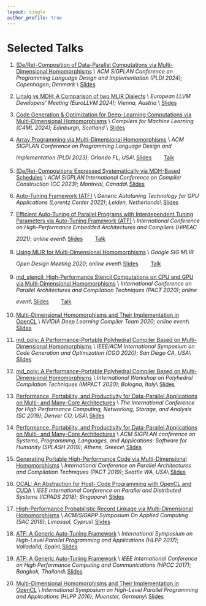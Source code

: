 ```yaml
---
layout: single
author_profile: true
---
```


# Selected Talks

1.  [(De/Re)-Composition of Data-Parallel Computations via Multi-Dimensional Homomorphisms](https://dl.acm.org/doi/10.1145/3665643) \\
    *ACM SIGPLAN Conference on Programming Language Design and Implementation (PLDI 2024); Copenhagen, Denmark* \\
    <a href="../assets/files/slides/pldi24/slides.pdf"><i class="fas fa-file-pdf" style="color: red; font-size: 2em; padding-top: .4em"></i></a> [Slides](../assets/files/slides/pldi24/slides.pdf)

2.  [Linalg vs MDH: A Comparison of two MLIR Dialects](https://llvm.swoogo.com/2024eurollvm) \\
    *European LLVM Developers' Meeting (EuroLLVM 2024); Vienna, Austria* \\
    <a href="../assets/files/slides/eurollvm24/slides.pdf"><i class="fas fa-file-pdf" style="color: red; font-size: 2em; padding-top: .4em"></i></a> [Slides](../assets/files/slides/eurollvm24/slides.pdf)    

3.  [Code Generation & Optimization for Deep-Learning Computations via Multi-Dimensional Homomorphisms](https://www.c4ml.org) \\
    *Compilers for Machine Learning (C4ML 2024); Edinburgh, Scotland* \\
    <a href="../assets/files/slides/c4ml24/c4ml24_talk.pdf"><i class="fas fa-file-pdf" style="color: red; font-size: 2em; padding-top: .4em"></i></a> [Slides](../assets/files/slides/c4ml24/c4ml24_talk.pdf)

4.  [Array Programming via Multi-Dimensional Homomorphisms](https://pldi23.sigplan.org/home/ARRAY-2023) \\
    *ACM SIGPLAN Conference on Programming Language Design and Implementation (PLDI 2023)*; *Orlando FL, USA*\\
    <a href="../assets/files/slides/pldi23/slides.pdf"><i class="fas fa-file-pdf" style="color: red; font-size: 2em; padding-top: .4em"></i></a> [Slides](../assets/files/slides/pldi23/slides.pdf)
    <a href="https://www.youtube.com/watch?v=FAwgO86b6oo"><i class="fas fa-video" style="color: red; font-size: 2em; padding-top: .4em; padding-left: 1em"></i></a> [Talk](https://www.youtube.com/watch?v=FAwgO86b6oo)

5.  [(De/Re)-Compositions Expressed Systematically via MDH-Based Schedules](https://dl.acm.org/doi/abs/10.1145/3578360.3580269) \\
    *ACM SIGPLAN International Conference on Compiler Construction (CC 2023)*; *Montreal, Canada*\\
    <a href="../assets/files/slides/cc23/slides.pdf"><i class="fas fa-file-pdf" style="color: red; font-size: 2em; padding-top: .4em"></i></a> [Slides](../assets/files/slides/cc23/slides.pdf)

6.  [Auto-Tuning Framework (ATF)](https://www.lorentzcenter.nl/generic-autotuning-technology-for-gpu-applications.html) \\
    *Generic Autotuning Technology for GPU Applications (Lorentz Center 2022)*; *Leiden, Netherlands*\\
    <a href="../assets/files/slides/lorentz22/slides.pdf"><i class="fas fa-file-pdf" style="color: red; font-size: 2em; padding-top: .4em"></i></a> [Slides](../assets/files/slides/lorentz22/slides.pdf)

7.  [Efficient Auto-Tuning of Parallel Programs with Interdependent Tuning Parameters via Auto-Tuning Framework (ATF)](https://dl.acm.org/doi/abs/10.1145/3427093) \\
    *International Conference on High-Performance Embedded Architectures and Compilers (HiPEAC 2021)*; *online event*\\
    <a href="../assets/files/slides/hipeac21/slides.pdf"><i class="fas fa-file-pdf" style="color: red; font-size: 2em; padding-top: .4em"></i></a> [Slides](../assets/files/slides/hipeac21/slides.pdf)
    <a href="https://www.youtube.com/watch?v=PRUbf1R-lZ0"><i class="fas fa-video" style="color: red; font-size: 2em; padding-top: .4em; padding-left: 1em"></i></a> [Talk](https://www.youtube.com/watch?v=PRUbf1R-lZ0)

8.  [Using MLIR for Multi-Dimensional Homomorphisms](https://groups.google.com/a/tensorflow.org/g/mlir/c/CxFj0UKBBRw) \\
    *Google SIG MLIR Open Design Meeting 2020*; *online event*\\
    <a href="../assets/files/slides/google20/slides.pdf"><i class="fas fa-file-pdf" style="color: red; font-size: 2em; padding-top: .4em"></i></a> [Slides](../assets/files/slides/google20/slides.pdf)
    <a href="https://www.youtube.com/watch?v=RQR_9tHscMI"><i class="fas fa-video" style="color: red; font-size: 2em; padding-top: .4em; padding-left: 1em"></i></a> [Talk](https://www.youtube.com/watch?v=RQR_9tHscMI)

9.  [md_stencil: High-Performance Stencil Computations on CPU and GPU via Multi-Dimensional Homomorphisms](https://pact20.cc.gatech.edu/acm-src/) \\
    *International Conference on Parallel Architectures and Compilation Techniques (PACT 2020)*; *online event*\\
    <a href="../assets/files/slides/pact20/slides.pdf"><i class="fas fa-file-pdf" style="color: red; font-size: 2em; padding-top: .4em"></i></a> [Slides](../assets/files/slides/pact20/slides.pdf)
    <a href="https://www.youtube.com/watch?v=DGWjHudmkUc&t=4s"><i class="fas fa-video" style="color: red; font-size: 2em; padding-top: .4em; padding-left: 1em"></i></a> [Talk](https://www.youtube.com/watch?v=DGWjHudmkUc&t=4s)

1.  [Multi-Dimensional Homomorphisms and Their Implementation in OpenCL](https://developer.nvidia.com/blog/author/vgrover/) \\
    *NVIDIA Deep Learning Compiler Team 2020*; *online event*\\
    <a href="../assets/files/slides/nvidia20/slides.pdf"><i class="fas fa-file-pdf" style="color: red; font-size: 2em; padding-top: .4em"></i></a> [Slides](../assets/files/slides/nvidia20/slides.pdf)

10. [md_poly: A Performance-Portable Polyhedral Compiler Based on Multi-Dimensional Homomorphisms](https://cgo-conference.github.io/cgo2020/src/) \\
    *IEEE/ACM International Symposium on Code Generation and Optimization (CGO 2020)*; *San Diego CA, USA*\\
    <a href="../assets/files/slides/cgo20/slides.pdf"><i class="fas fa-file-pdf" style="color: red; font-size: 2em; padding-top: .4em"></i></a> [Slides](../assets/files/slides/cgo20/slides.pdf)

11. [md_poly: A Performance-Portable Polyhedral Compiler Based on Multi-Dimensional Homomorphisms](https://impact-workshop.org/impact2020/) \\
    *International Workshop on Polyhedral Compilation Techniques (IMPACT 2020)*; *Bologna, Italy*\\
    <a href="../assets/files/slides/impact20/slides.pdf"><i class="fas fa-file-pdf" style="color: red; font-size: 2em; padding-top: .4em"></i></a> [Slides](../assets/files/slides/impact20/slides.pdf)

12. [Performance, Portability, and Productivity for Data-Parallel Applications on Multi- and Many-Core Architectures](https://sc19.supercomputing.org/presentation/index-id=drs106&sess=sess264.html) \\
    *The International Conference for High Performance Computing, Networking, Storage, and Analysis (SC 2019)*; *Denver CO, USA*\\
    <a href="../assets/files/slides/sc19/slides.pdf"><i class="fas fa-file-pdf" style="color: red; font-size: 2em; padding-top: .4em"></i></a> [Slides](../assets/files/slides/sc19/slides.pdf)

13. [Performance, Portability, and Productivity for Data-Parallel Applications on Multi- and Many-Core Architectures](https://2019.splashcon.org/track/splash-2019-Doctoral-Symposium) \\
    *ACM SIGPLAN conference on Systems, Programming, Languages, and Applications: Software for Humanity (SPLASH 2019)*; *Athens, Greece*\\
    <a href="../assets/files/slides/splash19/slides.pdf"><i class="fas fa-file-pdf" style="color: red; font-size: 2em; padding-top: .4em"></i></a> [Slides](../assets/files/slides/splash19/slides.pdf)

14. [Generating Portable High-Performance Code via Multi-Dimensional Homomorphisms](https://ieeexplore.ieee.org/abstract/document/8891668) \\
    *International Conference on Parallel Architectures and Compilation Techniques (PACT 2019)*; *Seattle WA, USA*\\
    <a href="../assets/files/slides/pact19/slides.pdf"><i class="fas fa-file-pdf" style="color: red; font-size: 2em; padding-top: .4em"></i></a> [Slides](../assets/files/slides/pact19/slides.pdf)

15. [OCAL: An Abstraction for Host- Code Programming with OpenCL and CUDA](https://ieeexplore.ieee.org/abstract/document/8644541?casa_token=XYcMMQCmA1sAAAAA:OxP9FJD_Gdlzz2Xu5OhB_wwgzva7VKYhFy-Y7CrM_1Zi2l8YSTvsj5Duk3Nri34gDjrndahvLhU) \\
    *IEEE International Conference on Parallel and Distributed Systems (ICPADS 2018)*; *Singapore*\\
    <a href="../assets/files/slides/icpads18/slides.pdf"><i class="fas fa-file-pdf" style="color: red; font-size: 2em; padding-top: .4em"></i></a> [Slides](../assets/files/slides/icpads18/slides.pdf)

16. [High-Performance Probabilistic Record Linkage via Multi-Dimensional Homomorphisms](https://dl.acm.org/doi/abs/10.1145/3297280.3297330) \\
    *ACM/SIGAPP Symposium On Applied Computing (SAC 2018)*; *Limassol, Cyprus*\\
    <a href="../assets/files/slides/sac18/slides.pdf"><i class="fas fa-file-pdf" style="color: red; font-size: 2em; padding-top: .4em"></i></a> [Slides](../assets/files/slides/sac18/slides.pdf)

17. [ATF: A Generic Auto-Tuning Framework](https://hlpp2017.infor.uva.es) \\
    *International Symposium on High-Level Parallel Programming and Applications (HLPP 2017)*; *Valladolid, Spain*\\
    <a href="../assets/files/slides/hlpp17/slides.pdf"><i class="fas fa-file-pdf" style="color: red; font-size: 2em; padding-top: .4em"></i></a> [Slides](../assets/files/slides/hlpp17/slides.pdf)

18. [ATF: A Generic Auto-Tuning Framework](https://ieeexplore.ieee.org/document/8291912) \\
    *IEEE International Conference on High Performance Computing and Communications (HPCC 2017)*; *Bangkok, Thailand*\\
    <a href="../assets/files/slides/hpcc17/slides.pdf"><i class="fas fa-file-pdf" style="color: red; font-size: 2em; padding-top: .4em"></i></a> [Slides](../assets/files/slides/hpcc17/slides.pdf)

19. [Multi-Dimensional Homomorphisms and Their Implementation in OpenCL](https://hlpp2016.uni-muenster.de) \\
    *International Symposium on High-Level Parallel Programming and Applications (HLPP 2016)*; *Muenster, Germany*\\
    <a href="../assets/files/slides/hlpp16/slides.pdf"><i class="fas fa-file-pdf" style="color: red; font-size: 2em; padding-top: .4em"></i></a> [Slides](../assets/files/slides/hlpp16/slides.pdf)

